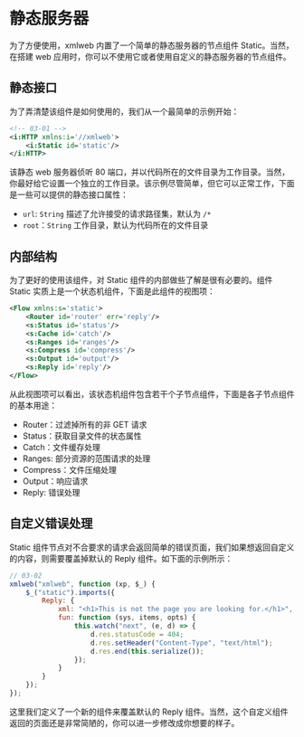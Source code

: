 # 静态服务器

为了方便使用，xmlweb 内置了一个简单的静态服务器的节点组件 Static。当然，在搭建 web 应用时，你可以不使用它或者使用自定义的静态服务器的节点组件。

## 静态接口

为了弄清楚该组件是如何使用的，我们从一个最简单的示例开始：

```xml
<!-- 03-01 -->
<i:HTTP xmlns:i='//xmlweb'>
    <i:Static id='static'/>
</i:HTTP>
```

该静态 web 服务器侦听 80 端口，并以代码所在的文件目录为工作目录。当然，你最好给它设置一个独立的工作目录。该示例尽管简单，但它可以正常工作，下面是一些可以提供的静态接口属性：

- `url`: `String` 描述了允许接受的请求路径集，默认为 `/*`
- `root`：`String` 工作目录，默认为代码所在的文件目录

## 内部结构

为了更好的使用该组件，对 Static 组件的内部做些了解是很有必要的。组件 Static 实质上是一个状态机组件，下面是此组件的视图项：

```xml
<Flow xmlns:s='static'>
    <Router id='router' err='reply'/>
    <s:Status id='status'/>
    <s:Cache id='catch'/>
    <s:Ranges id='ranges'/>
    <s:Compress id='compress'/>
    <s:Output id='output'/>
    <s:Reply id='reply'/>
</Flow>
```

从此视图项可以看出，该状态机组件包含若干个子节点组件，下面是各子节点组件的基本用途：

- Router：过滤掉所有的非 GET 请求
- Status：获取目录文件的状态属性
- Catch：文件缓存处理
- Ranges: 部分资源的范围请求的处理
- Compress：文件压缩处理
- Output：响应请求
- Reply: 错误处理

## 自定义错误处理

Static 组件节点对不合要求的请求会返回简单的错误页面，我们如果想返回自定义的内容，则需要覆盖掉默认的 Reply 组件。如下面的示例所示：

```js
// 03-02
xmlweb("xmlweb", function (xp, $_) {
    $_("static").imports({
        Reply: {
            xml: "<h1>This is not the page you are looking for.</h1>",
            fun: function (sys, items, opts) {
                this.watch("next", (e, d) => {
                    d.res.statusCode = 404;
                    d.res.setHeader("Content-Type", "text/html");
                    d.res.end(this.serialize());
                });
            }
        }
    });
});
```

这里我们定义了一个新的组件来覆盖默认的 Reply 组件。当然，这个自定义组件返回的页面还是非常简陋的，你可以进一步修改成你想要的样子。